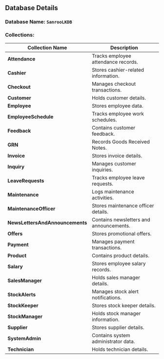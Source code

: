 ## Database Details

### Database Name: ```SanrooLKDB```

### Collections:

| Collection Name                  | Description |
|----------------------------------|-------------|
| **Attendance**                   | Tracks employee attendance records. |
| **Cashier**                      | Stores cashier-related information. |
| **Checkout**                     | Manages checkout transactions. |
| **Customer**                      | Holds customer details. |
| **Employee**                      | Stores employee data. |
| **EmployeeSchedule**              | Tracks employee work schedules. |
| **Feedback**                      | Contains customer feedback. |
| **GRN**                           | Records Goods Received Notes. |
| **Invoice**                       | Stores invoice details. |
| **Inquiry**                       | Manages customer inquiries. |
| **LeaveRequests**                 | Tracks employee leave requests. |
| **Maintenance**                   | Logs maintenance activities. |
| **MaintenanceOfficer**             | Stores maintenance officer details. |
| **NewsLettersAndAnnouncements**   | Contains newsletters and announcements. |
| **Offers**                        | Stores promotional offers. |
| **Payment**                       | Manages payment transactions. |
| **Product**                       | Contains product details. |
| **Salary**                        | Stores employee salary records. |
| **SalesManager**                  | Holds sales manager details. |
| **StockAlerts**                   | Manages stock alert notifications. |
| **StockKeeper**                   | Stores stock keeper details. |
| **StockManager**                  | Holds stock manager information. |
| **Supplier**                      | Stores supplier details. |
| **SystemAdmin**                   | Contains system administrator data. |
| **Technician**                    | Holds technician details. |

